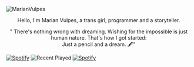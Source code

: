 ![MarianVulpes](https://github.com/MarianVulpes/MarianVulpes/blob/main/nbn.png)
<p align="center">Hello, I'm Marian Vulpes, a trans girl, programmer and a storyteller.</p>
<p align="center">" There's nothing wrong with dreaming. Wishing for the impossible is just human nature. That's how I got started: <br> Just a pencil and a dream. &#128395;"</p>

[![Spotify](https://nowplayingmarianvulpes.vercel.app/api/spotify?background_color=010005&border_color=fff)](https://open.spotify.com/user/ewt4ywvzbhdhx4uhrparn3rxt)
![Recent Played](https://spotify-recently-played-readme.vercel.app/api?user=ewt4ywvzbhdhx4uhrparn3rxt&width=480)
[![Spotify](https://USER_NAME.vercel.app/api/spotify)](https://open.spotify.com/user/USER_NAME)



